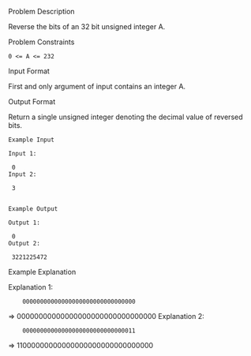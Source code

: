 Problem Description

Reverse the bits of an 32 bit unsigned integer A.



Problem Constraints
    
    0 <= A <= 232



Input Format

First and only argument of input contains an integer A.



Output Format

Return a single unsigned integer denoting the decimal value of reversed bits.



    Example Input
    
    Input 1:
    
     0
    Input 2:
    
     3
    
    
    Example Output
    
    Output 1:
    
     0
    Output 2:
    
     3221225472


Example Explanation

Explanation 1:


        00000000000000000000000000000000    
=>      00000000000000000000000000000000
Explanation 2:


        00000000000000000000000000000011    
=>      11000000000000000000000000000000